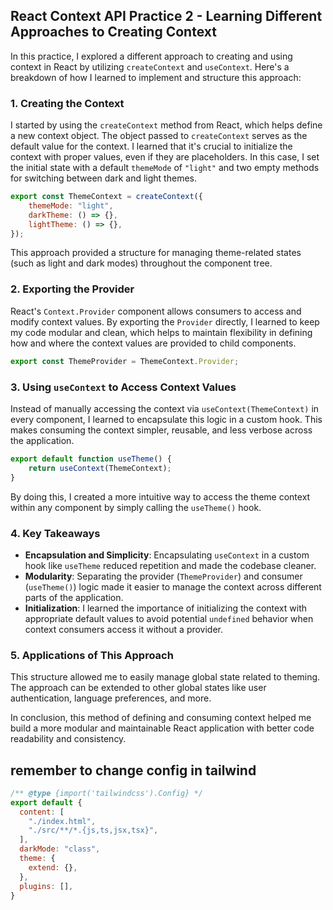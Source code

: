 ## React Context API Practice 2 - Learning Different Approaches to Creating Context

In this practice, I explored a different approach to creating and using context in React by utilizing `createContext` and `useContext`. Here's a breakdown of how I learned to implement and structure this approach:

### 1. **Creating the Context**
I started by using the `createContext` method from React, which helps define a new context object. The object passed to `createContext` serves as the default value for the context. I learned that it's crucial to initialize the context with proper values, even if they are placeholders. In this case, I set the initial state with a default `themeMode` of `"light"` and two empty methods for switching between dark and light themes.

```js
export const ThemeContext = createContext({
    themeMode: "light",
    darkTheme: () => {},
    lightTheme: () => {},
});
```

This approach provided a structure for managing theme-related states (such as light and dark modes) throughout the component tree.

### 2. **Exporting the Provider**
React's `Context.Provider` component allows consumers to access and modify context values. By exporting the `Provider` directly, I learned to keep my code modular and clean, which helps to maintain flexibility in defining how and where the context values are provided to child components.

```js
export const ThemeProvider = ThemeContext.Provider;
```

### 3. **Using `useContext` to Access Context Values**
Instead of manually accessing the context via `useContext(ThemeContext)` in every component, I learned to encapsulate this logic in a custom hook. This makes consuming the context simpler, reusable, and less verbose across the application.

```js
export default function useTheme() {
    return useContext(ThemeContext);
}
```

By doing this, I created a more intuitive way to access the theme context within any component by simply calling the `useTheme()` hook.

### 4. **Key Takeaways**
- **Encapsulation and Simplicity**: Encapsulating `useContext` in a custom hook like `useTheme` reduced repetition and made the codebase cleaner.
- **Modularity**: Separating the provider (`ThemeProvider`) and consumer (`useTheme()`) logic made it easier to manage the context across different parts of the application.
- **Initialization**: I learned the importance of initializing the context with appropriate default values to avoid potential `undefined` behavior when context consumers access it without a provider.

### 5. **Applications of This Approach**
This structure allowed me to easily manage global state related to theming. The approach can be extended to other global states like user authentication, language preferences, and more.

In conclusion, this method of defining and consuming context helped me build a more modular and maintainable React application with better code readability and consistency.

## remember to change config in tailwind

```javascript
/** @type {import('tailwindcss').Config} */
export default {
  content: [
    "./index.html",
    "./src/**/*.{js,ts,jsx,tsx}",
  ],
  darkMode: "class",
  theme: {
    extend: {},
  },
  plugins: [],
}

